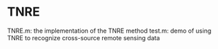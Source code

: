 # TNRE
TNRE.m: the implementation of the TNRE method
test.m: demo of using TNRE to recognize cross-source remote sensing data 
